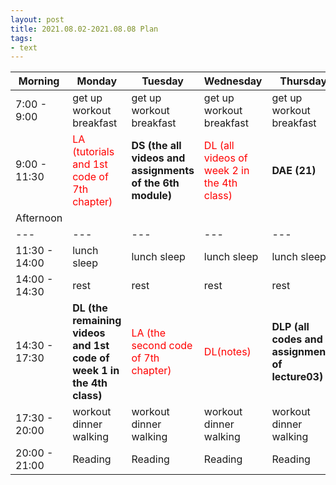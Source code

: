 ```yaml
---
layout: post
title: 2021.08.02-2021.08.08 Plan
tags:
- text
---   
```


| Morning | Monday | Tuesday | Wednesday | Thursday | Friday | Saturday | Sunday |
|---|---|---|---|---|---|---|---|
| 7:00 - 9:00  | get up workout breakfast | get up workout breakfast | get up workout breakfast | get up workout breakfast | get up workout breakfast | get up workout breakfast | get up workout breakfast |
| 9:00 - 11:30 | <font color=red >LA (tutorials and 1st code of 7th chapter)| **DS (the all videos and assignments of the 6th module)** | <font color=red > DL (all videos of week 2 in the 4th class) | **DAE (21)** | **DLP (the all codes and all assignments of lab04 and lab05)** | do something I like | do something I like |
| Afternoon  |   |   |   |   |   |   |   |
|---|---|---|---|---|---|---|---|
| 11:30 - 14:00  | lunch sleep | lunch sleep | lunch sleep | lunch sleep | lunch sleep | lunch sleep | lunch sleep |
| 14:00 - 14:30  | rest | rest | rest | rest | rest | rest | rest |
| 14:30 - 17:30  | **DL (the remaining videos and 1st code of week 1 in the 4th class)** | <font color=red > LA (the second code of 7th chapter) | <font color=red > DL(notes) | **DLP (all codes and assignments of lecture03)** | **DAE (30)** | do something I like | do something I like |
| 17:30 - 20:00  | workout dinner walking | workout dinner walking | workout dinner walking | workout dinner walking | workout dinner walking | workout dinner walking | workout dinner walking |
| 20:00 - 21:00  | Reading | Reading | Reading | Reading | Reading | Reading | Reading |
